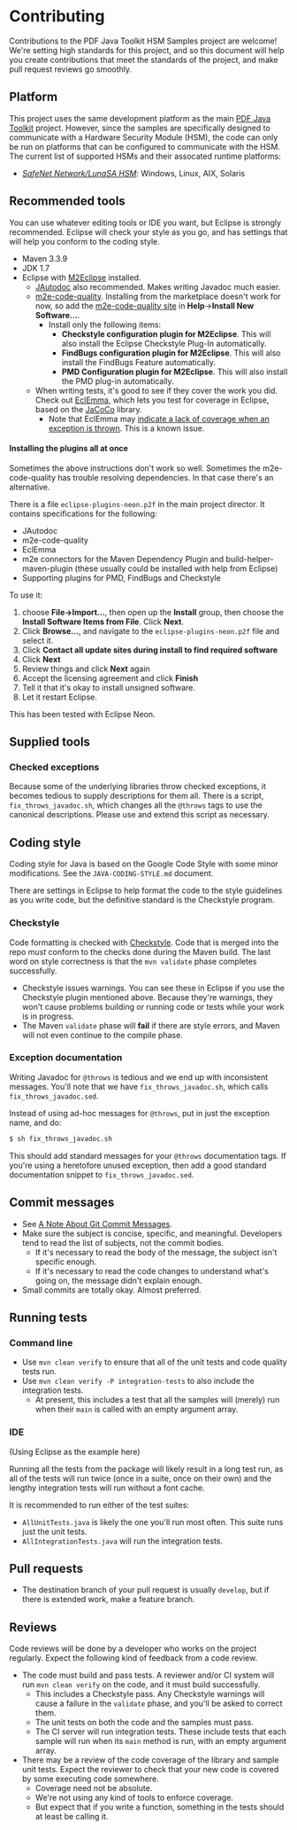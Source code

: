 # Contributing

Contributions to the PDF Java Toolkit HSM Samples project are welcome! We're setting high standards for this project, and so this document will help you create contributions that meet the standards of the project, and make pull request reviews go smoothly.

## Platform

This project uses the same development platform as the main [PDF Java Toolkit](https://github.com/datalogics/pdf-java-toolkit-samples) project. However, since the samples are specifically designed to communicate with a Hardware Security Module (HSM), the code can only be run on platforms that can be configured to communicate with the HSM. The current list of supported HSMs and their assocated runtime platforms:

* [_SafeNet Network/LunaSA HSM_](http://www.safenet-inc.com/data-encryption/hardware-security-modules-hsms/luna-hsms-key-management/luna-sa-network-hsm/): Windows, Linux, AIX, Solaris


## Recommended tools

You can use whatever editing tools or IDE you want, but Eclipse is strongly recommended. Eclipse will check your style as you go, and has settings that will help you conform to the coding style.

* Maven 3.3.9
* JDK 1.7
* Eclipse with [M2Eclipse](http://eclipse.org/m2e/) installed.
    * [JAutodoc](http://jautodoc.sourceforge.net/) also recommended. Makes writing Javadoc much easier.
    * [m2e-code-quality](http://m2e-code-quality.github.io/m2e-code-quality/). Installing from the marketplace doesn't work for now, so add the [m2e-code-quality site](http://m2e-code-quality.github.io/m2e-code-quality/site) in **Help**->**Install New Software…**.
        * Install only the following items:
            * **Checkstyle configuration plugin for M2Eclipse**. This will also install the Eclipse Checkstyle Plug-In automatically.
            * **FindBugs configuration plugin for M2Eclipse**. This will also install the FindBugs Feature automatically.
            * **PMD Configuration plugin for M2Eclipse**. This will also install the PMD plug-in automatically.
    * When writing tests, it's good to see if they cover the work you did. Check out [EclEmma](http://www.eclemma.org), which lets you test for coverage in Eclipse, based on the [JaCoCo](http://www.eclemma.org/jacoco/) library.
        * Note that EclEmma may [indicate a lack of coverage when an exception is thrown](http://www.eclemma.org/faq.html#trouble05). This is a known issue.

#### Installing the plugins all at once

Sometimes the above instructions don't work so well. Sometimes the m2e-code-quality has trouble resolving dependencies. In that case there's an alternative.

There is a file ``eclipse-plugins-neon.p2f`` in the main project director. It contains specifications for the following:

* JAutodoc
* m2e-code-quality
* EclEmma
* m2e connectors for the Maven Dependency Plugin and build-helper-maven-plugin (these usually could be installed with help from Eclipse)
* Supporting plugins for PMD, FindBugs and Checkstyle

To use it:

1. choose **File->Import...**, then open up the **Install** group, then choose the **Install Software Items from File**. Click **Next**.
2. Click **Browse...**, and navigate to the ``eclipse-plugins-neon.p2f`` file and select it.
3. Click **Contact all update sites during install to find required software**
4. Click **Next**
5. Review things and click **Next** again
6. Accept the licensing agreement and click **Finish**
7. Tell it that it's okay to install unsigned software.
8. Let it restart Eclipse.

This has been tested with Eclipse Neon.

## Supplied tools

### Checked exceptions

Because some of the underlying libraries throw checked exceptions, it becomes tedious to supply descriptions for them all. There is a script, ``fix_throws_javadoc.sh``, which changes all the ``@throws`` tags to use the canonical descriptions. Please use and extend this script as necessary.

## Coding style

Coding style for Java is based on the Google Code Style with some minor modifications. See the ``JAVA-CODING-STYLE.md`` document.

There are settings in Eclipse to help format the code to the style guidelines as you write code, but the definitive standard is the Checkstyle program.

### Checkstyle

Code formatting is checked with [Checkstyle](http://checkstyle.sourceforge.net). Code that is merged into the repo *must* conform to the checks done during the Maven build. The last word on style correctness is that the ``mvn validate`` phase completes successfully.

- Checkstyle issues warnings. You can see these in Eclipse if you use the Checkstyle plugin mentioned above. Because they're warnings, they won't cause problems building or running code or tests while your work is in progress.
- The Maven ``validate`` phase will **fail** if there are style errors, and Maven will not even continue to the compile phase.

### Exception documentation

Writing Javadoc for ``@throws`` is tedious and we end up with inconsistent messages. You'll note that we have ``fix_throws_javadoc.sh``, which calls ``fix_throws_javadoc.sed``.

Instead of using ad-hoc messages for ``@throws``, put in just the exception name, and do:

```bash
$ sh fix_throws_javadoc.sh
```

This should add standard messages for your ``@throws`` documentation tags. If you're using a heretofore unused exception, then add a good standard documentation snippet to ``fix_throws_javadoc.sed``.

## Commit messages

- See [A Note About Git Commit Messages](http://tbaggery.com/2008/04/19/a-note-about-git-commit-messages.html).
- Make sure the subject is concise, specific, and meaningful. Developers tend to read the list of subjects, not the commit bodies.
    - If it's necessary to read the body of the message, the subject isn't specific enough.
    - If it's necessary to read the code changes to understand what's going on, the message didn't explain enough.
- Small commits are totally okay. Almost preferred.

## Running tests

### Command line

* Use ``mvn clean verify`` to ensure that all of the unit tests and code quality tests run.
* Use ``mvn clean verify -P integration-tests`` to also include the integration tests.
    * At present, this includes a test that all the samples will (merely) run when their ``main`` is called with an empty argument array.

### IDE

(Using Eclipse as the example here)

Running all the tests from the package will likely result in a long test run, as all of the tests will run twice (once in a suite, once on their own) and the lengthy integration tests will run without a font cache.

It is recommended to run either of the test suites:

* ``AllUnitTests.java`` is likely the one you'll run most often. This suite runs just the unit tests.
* ``AllIntegrationTests.java`` will run the integration tests.

## Pull requests

- The destination branch of your pull request is usually ``develop``, but if there is extended work, make a feature branch.

## Reviews

Code reviews will be done by a developer who works on the project regularly. Expect the following kind of feedback from a code review.

- The code must build and pass tests. A reviewer and/or CI system will run ``mvn clean verify`` on the code, and it must build successfully.
   - This includes a Checkstyle pass. Any Checkstyle warnings will cause a failure in the ``validate`` phase, and you'll be asked to correct them.
   - The unit tests on both the code and the samples must pass.
   - The CI server will run integration tests. These include tests that each sample will run when its ``main`` method is run, with an empty argument array.
- There may be a review of the code coverage of the library and sample unit tests. Expect the reviewer to check that your new code is covered by some executing code somewhere.
    - Coverage need not be absolute.
    - We're not using any kind of tools to enforce coverage.
    - But expect that if you write a function, something in the tests should at least be calling it.
